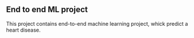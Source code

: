 ## End to end ML project
This project contains end-to-end machine learning project, whick predict a heart disease.
